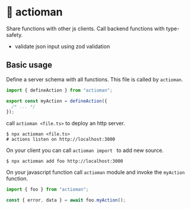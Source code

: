 # 🏹 actioman

Share functions with other js clients. Call backend functions with type-safety.

- validate json input using zod validation

## Basic usage

Define a server schema with all functions. This file is called by `actioman`.

```ts
import { defineAction } from "actioman";

export const myAction = defineAction({
  /* ... */
});
```

call `actioman <file.ts>` to deploy an http server.

```shell
$ npx actioman <file.ts>
# actions listen on http://localhost:3000
```

On your client you can call `actioman import ` to add new source.

```shell
$ npx actioman add foo http://localhost:3000
```

On your javascript function call `actioman` module and invoke the `myAction` function.

```ts
import { foo } from "actioman";

const { error, data } = await foo.myAction();
```
